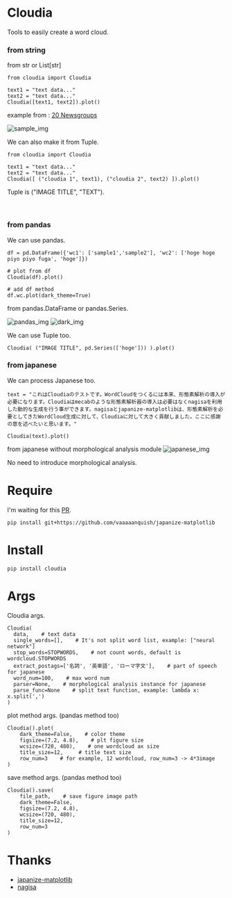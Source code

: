 # Cloudia
Tools to easily create a word cloud.

### from string

from str or List[str]
```
from cloudia import Cloudia

text1 = "text data..."
text2 = "text data..."
Cloudia([text1, text2]).plot()
```
 
example from : [20 Newsgroups](http://qwone.com/~jason/20Newsgroups/)

![sample_img](https://github.com/vaaaaanquish/cloudia/blob/021a6d151fb6a3b579dc96b7086356fc0c225852/examples/img/sample_img.png?raw=true, "sample_img")
  

We can also make it from Tuple.
```
from cloudia import Cloudia

text1 = "text data..."
text2 = "text data..."
Cloudia([ ("cloudia 1", text1), ("cloudia 2", text2) ]).plot()
```
Tuple is ("IMAGE TITLE", "TEXT").

 　
### from pandas

We can use pandas.

```
df = pd.DataFrame({'wc1': ['sample1','sample2'], 'wc2': ['hoge hoge piyo piyo fuga', 'hoge']})

# plot from df
Cloudia(df).plot()

# add df method
df.wc.plot(dark_theme=True)
```

from pandas.DataFrame or pandas.Series.

![pandas_img](https://github.com/vaaaaanquish/cloudia/blob/021a6d151fb6a3b579dc96b7086356fc0c225852/examples/img/pandas_img.png?raw=true, "pandas_img")
![dark_img](https://github.com/vaaaaanquish/cloudia/blob/021a6d151fb6a3b579dc96b7086356fc0c225852/examples/img/dark_img.png?raw=true, "dark_img")
  
We can use Tuple too.
```
Cloudia( ("IMAGE TITLE", pd.Series(['hoge'])) ).plot()
```

 
### from japanese

We can process Japanese too.
```
text = "これはCloudiaのテストです。WordCloudをつくるには本来、形態素解析の導入が必要になります。Cloudiaはmecabのような形態素解析器の導入は必要はなくnagisaを利用した動的な生成を行う事ができます。nagisaとjapanize-matplotlibは、形態素解析を必要としてきたWordCloud生成に対して、Cloudiaに対して大きく貢献しました。ここに感謝の意を述べたいと思います。"

Cloudia(text).plot()
```

from japanese without morphological analysis module
![japanese_img](https://github.com/vaaaaanquish/cloudia/blob/021a6d151fb6a3b579dc96b7086356fc0c225852/examples/img/japanese_img.png?raw=true, "jap_img")
  
No need to introduce morphological analysis.

  
# Require

I'm waiting for this [PR](https://github.com/uehara1414/japanize-matplotlib/pull/9).
```
pip install git+https://github.com/vaaaaanquish/japanize-matplotlib
```

# Install

```
pip install cloudia
```

  
# Args

Cloudia args.
```
Cloudia(
  data,    # text data
  single_words=[],    # It's not split word list, example: ["neural network"]
  stop_words=STOPWORDS,    # not count words, default is wordcloud.STOPWORDS
  extract_postags=['名詞', '英単語', 'ローマ字文'],    # part of speech for japanese
  word_num=100,    # max word num
  parser=None,    # morphological analysis instance for japanese
  parse_func=None    # split text function, example: lambda x: x.split(',')
)
```
  
  
plot method args. (pandas method too)
```
Cloudia().plot(
    dark_theme=False,    # color theme
    figsize=(7.2, 4.8),    # plt figure size
    wcsize=(720, 480),    # one wordcloud ax size
    title_size=12,     # title text size
    row_num=3    # for example, 12 wordcloud, row_num=3 -> 4*3image
)
```

save method args. (pandas method too)
```
Cloudia().save(
    file_path,    # save figure image path
    dark_theme=False,
    figsize=(7.2, 4.8),
    wcsize=(720, 480),
    title_size=12, 
    row_num=3
)
```

  
# Thanks

- [japanize-matplotlib](https://github.com/uehara1414/japanize-matplotlib)
- [nagisa](https://github.com/taishi-i/nagisa)
